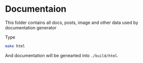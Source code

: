 # Documentaion

This folder contains all docs, posts, image and other data used by documentation generator

Type
```bash
make html
```
And documentation will be genearted into `./build/html`.